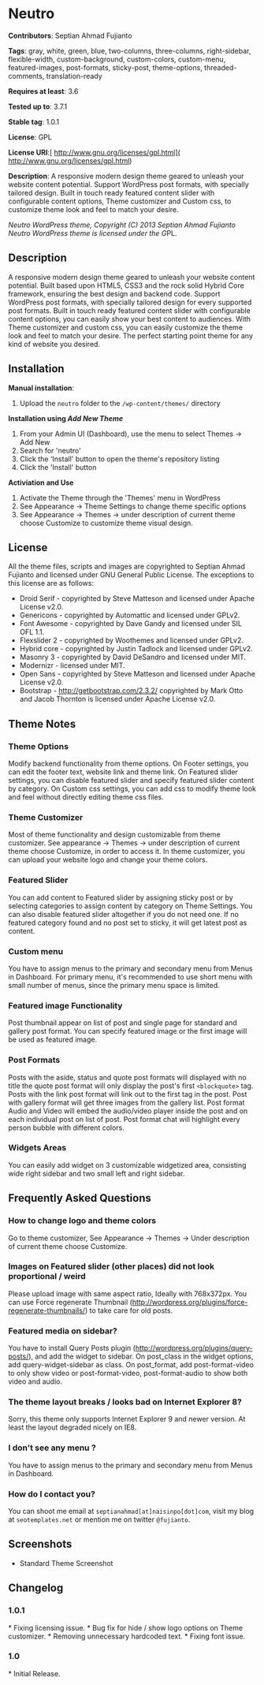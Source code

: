 <h1>Neutro</h1>

**Contributors**: Septian Ahmad Fujianto

**Tags**: gray, white, green, blue, two-columns, three-columns, right-sidebar, flexible-width, custom-background, custom-colors, custom-menu, featured-images, post-formats, sticky-post, theme-options, threaded-comments, translation-ready

**Requires at least**: 3.6

**Tested up to**: 3.7.1

**Stable tag**: 1.0.1

**License**: GPL

**License URI**:[ http://www.gnu.org/licenses/gpl.html]( http://www.gnu.org/licenses/gpl.html)


**Description**: A responsive modern design theme geared to unleash your website content potential. Support WordPress post formats, with specially tailored design. Built in touch ready featured content slider with configurable content options, Theme customizer and Custom css, to customize theme look and feel to match your desire.  

*Neutro WordPress theme, Copyright (C) 2013 Septian Ahmad Fujianto 
Neutro WordPress theme is licensed under the G*PL.

<h2> Description</h2>

A responsive modern design theme geared to unleash your website content potential. Built based upon HTML5, CSS3 and the rock solid Hybrid Core framework, ensuring the best design and backend code. Support WordPress post formats, with specially tailored design for every supported post formats. Built in touch ready featured content slider with configurable content options, you can easily show your best content to audiences. With Theme customizer and custom css, you can easily customize the theme look and feel to match your desire. The perfect starting point theme for any kind of website you desired.   

<h2> Installation </h2>

**Manual installation**:

1. Upload the `neutro` folder to the `/wp-content/themes/` directory

**Installation using *Add New Theme***

1. From your Admin UI (Dashboard), use the menu to select Themes -> Add New
2. Search for 'neutro'
3. Click the 'Install' button to open the theme's repository listing
4. Click the 'Install' button

**Activiation and Use**

1. Activate the Theme through the 'Themes' menu in WordPress
2. See Appearance -> Theme Settings to change theme specific options
3. See Appearance -> Themes -> under description of current theme choose Customize to customize theme visual design.

<h2> License</h2>

All the theme files, scripts and images are copyrighted to Septian Ahmad Fujianto and licensed under GNU General Public License.
The exceptions to this license are as follows:

* Droid Serif - copyrighted by Steve Matteson and licensed under Apache License v2.0.
* Genericons - copyrighted by Automattic and licensed under GPLv2. 
* Font Awesome - copyrighted by Dave Gandy and licensed under SIL OFL 1.1.
* Flexslider 2 - copyrighted by Woothemes and licensed under GPLv2.
* Hybrid core - copyrighted by Justin Tadlock and licensed under GPLv2.
* Masonry 3 - copyrighted by David DeSandro and licensed under MIT.
* Modernizr -  licensed under MIT.
* Open Sans - copyrighted by Steve Matteson and licensed under Apache License v2.0.
* Bootstrap - http://getbootstrap.com/2.3.2/ copyrighted by Mark Otto and Jacob Thornton is licensed under Apache License v2.0.

<h2> Theme Notes</h2>

<h3> Theme Options </h3>

Modify backend functionality from theme options. On Footer settings, you can edit the footer text, website link and theme link. On Featured slider settings, you can disable featured slider and specify featured slider content by category. On Custom css settings, you can add css to modify theme look and feel without directly editing theme css files.

<h3>Theme Customizer</h3>

Most of theme functionality and design customizable from theme customizer. See appearance -> Themes -> under description of current theme choose Customize, in order to access it. In theme customizer, you can upload your website logo and change your theme colors.  

<h3>Featured Slider </h3>

 You can add content to Featured slider by assigning sticky post or by selecting categories to assign content by category on Theme Settings. You can also disable featured slider altogether if you do not need one. If no featured category found and no post set to sticky, it will get latest post as content.

<h3> Custom menu </h3>

You have to assign menus to the primary and secondary menu from Menus in Dashboard. For primary menu, it's recommended to use short menu with small number of menus, since the primary menu space is limited.

<h3>Featured image Functionality</h3>

Post thumbnail appear on list of post and single page for standard and gallery post format. You can specify featured image or the first image will be used as featured image.

<h3>Post Formats </h3>

Posts with the aside, status and quote post formats will displayed with no title
the quote post format will only display the post's first <code>&lt;blockquote&gt;</code> tag.
Posts with the link post format will link out to the first <a> tag in the post.
Post with gallery format will get three images from the gallery list.
Post format Audio and Video will embed the audio/video player inside the post and on each individual post on list of post.
Post format chat will highlight every person bubble with different colors.

<h3> Widgets Areas</h3>

You can easily add widget on 3 customizable widgetized area, consisting wide right sidebar and two small left and right sidebar.

<h2> Frequently Asked Questions </h2>

<h3>How to change logo and theme colors</h3>

Go to theme customizer, See Appearance -> Themes -> Under description of current theme choose Customize. 

<h3>Images on Featured slider (other places) did not look proportional / weird</h3>

Please upload image with same aspect ratio, Ideally with 768x372px. You can use Force regenerate Thumbnail (http://wordpress.org/plugins/force-regenerate-thumbnails/) to take care for old posts.

<h3>  Featured media on sidebar? </h3>

You have to install Query Posts plugin (http://wordpress.org/plugins/query-posts/), and add the widget to sidebar. On post_class in the widget options, add query-widget-sidebar as class. On post_format, add post-format-video to only show video or post-format-video, post-format-audio to show both video and audio.

<h3> The theme layout breaks / looks bad on Internet Explorer 8?</h3>

Sorry, this theme only supports Internet Explorer 9 and newer version. At least the layout degraded nicely on IE8. 

<h3>I don't see any menu ? </h3>

You have to assign menus to the primary and secondary menu from Menus in Dashboard. 

<h3> How do I contact you? </h3>

You can shoot me email at `septianahmad[at]naisinpo[dot]com`, visit my blog at `seotemplates.net` or mention me on twitter `@fujianto`.

<h2>Screenshots</h2>

* Standard Theme Screenshot

<h2> Changelog </h2>

<h3> 1.0.1 </h3>
* Fixing licensing issue.
* Bug fix for hide / show logo options on Theme customizer.
* Removing unnecessary hardcoded text.
* Fixing font issue.

<h3>1.0 </h3>
* Initial Release.